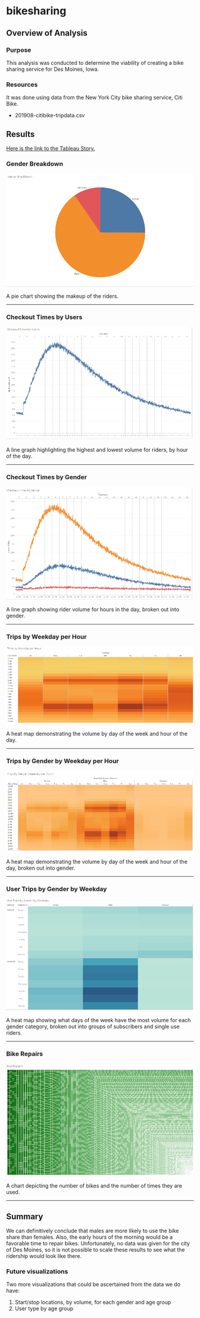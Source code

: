 # bikesharing

## Overview of Analysis

### Purpose

This analysis was conducted to determine the viability of creating a bike sharing service for Des Moines, Iowa. 

### Resources

It was done using data from the New York City bike sharing service, Citi Bike.
- 201908-citibike-tripdata.csv

## Results

[Here is the link to the Tableau Story.]()

### Gender Breakdown
![image](images/1.png)

A pie chart showing the makeup of the riders.

---

### Checkout Times by Users
![image](images/2.png)

A line graph highlighting the highest and lowest volume for riders, by hour of the day.

---

### Checkout Times by Gender
![image](images/3.png)

A line graph showing rider volume for hours in the day, broken out into gender.

---

### Trips by Weekday per Hour
![image](images/4.png)

A heat map demonstrating the volume by day of the week and hour of the day.

---

### Trips by Gender by Weekday per Hour
![image](images/5.png)

A heat map demonstrating the volume by day of the week and hour of the day, broken out into gender.

---

### User Trips by Gender by Weekday
![image](images/6.png)

A heat map showing what days of the week have the most volume for each gender category, broken out into groups of subscribers and single use riders.

---


### Bike Repairs
![image](images/7.png)

A chart depicting the number of bikes and the number of times they are used.

---


## Summary

We can definitively conclude that males are more likely to use the bike share than females. Also, the early hours of the morning would be a favorable time to repair bikes. Unfortunately, no data was given for the city of Des Moines, so it is not possible to scale these results to see what the ridership would look like there.

### Future visualizations
Two more visualizations that could be ascertained from the data we do have:
1. Start/stop locations, by volume, for each gender and age group
2. User type by age group